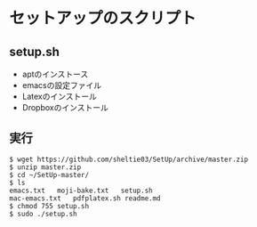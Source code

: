# セットアップのスクリプト

## setup.sh
+ aptのインストース
+ emacsの設定ファイル
+ Latexのインストール
+ Dropboxのインストール

## 実行
```
$ wget https://github.com/sheltie03/SetUp/archive/master.zip
$ unzip master.zip
$ cd ~/SetUp-master/
$ ls
emacs.txt	moji-bake.txt	setup.sh
mac-emacs.txt	pdfplatex.sh readme.md
$ chmod 755 setup.sh
$ sudo ./setup.sh
```